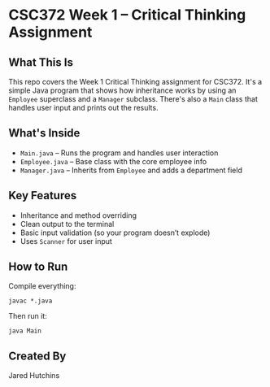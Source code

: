 # CSC372 Week 1 – Critical Thinking Assignment

## What This Is

This repo covers the Week 1 Critical Thinking assignment for CSC372. It's a simple Java program that shows how inheritance works by using an `Employee` superclass and a `Manager` subclass. There's also a `Main` class that handles user input and prints out the results.

## What's Inside

- `Main.java` – Runs the program and handles user interaction
- `Employee.java` – Base class with the core employee info
- `Manager.java` – Inherits from `Employee` and adds a department field

## Key Features

- Inheritance and method overriding
- Clean output to the terminal
- Basic input validation (so your program doesn’t explode)
- Uses `Scanner` for user input

## How to Run

Compile everything:
```
javac *.java
```

Then run it:
```
java Main
```

## Created By

Jared Hutchins